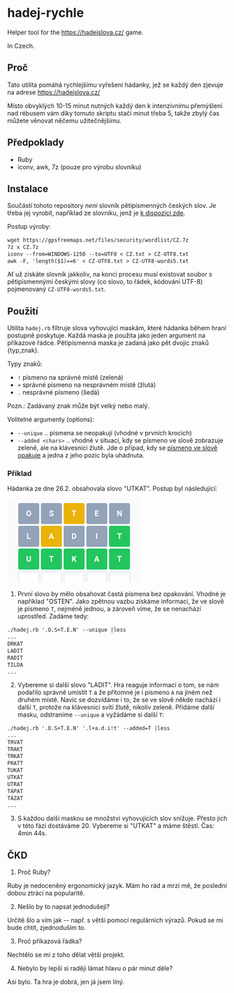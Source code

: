 # hadej-rychle
Helper tool for the https://hadejslova.cz/  game. 

In Czech.

## Proč

Tato utilita pomáhá rychlejšímu vyřešení hádanky, jež se každý den zjevuje na adrese 
https://hadejslova.cz/

Místo obvyklých 10-15 minut nutných každý den k intenzivnímu přemýšlení nad rébusem vám díky
tomuto skriptu stačí minut třeba 5, takže zbylý čas můžete věnovat něčemu užitečnějšímu.

## Předpoklady 

* Ruby
* iconv, awk, 7z (pouze pro výrobu slovníku)

## Instalace

Součástí tohoto repository _není_ slovník pětipísmenných českých slov. Je třeba jej vyrobit, 
například ze slovníku, jenž je [k dispozici zde](https://gpsfreemaps.net/navody/security/komplexni-cesky-a-slovensky-wordlist-ke-stazeni).

Postup výroby:

```
wget https://gpsfreemaps.net/files/security/wordlist/CZ.7z
7z x CZ.7z
iconv --from=WINDOWS-1250 --to=UTF8 < CZ.txt > CZ-UTF8.txt
awk -F, 'length($1)==6' < CZ-UTF8.txt > CZ-UTF8-words5.txt
```

Ať už získáte slovník jakkoliv, na konci procesu musí existovat soubor s pětipísmennými 
českými slovy (co slovo, to řádek, kódování UTF-8) pojmenovaný `CZ-UTF8-words5.txt`.

## Použití

Utilita `hadej.rb` filtruje slova vyhovující maskám, které hádanka během hraní postupně poskytuje.
Každá maska je použita jako jeden argument na příkazové řádce. Pětipísmenná maska je zadaná jako
pět dvojic znaků {typ,znak}.

Typy znaků:

* `!` písmeno na správné místě (zelená)
* `+` správné písmeno na nesprávném místě (žlutá)
* `.` nesprávné písmeno (šedá)

Pozn.: Zadávaný znak může být velký nebo malý.

Volitelné argumenty (options):

* `--unique`  .. písmena se neopakují (vhodné v prvních krocích)
* `--added <chars>`  .. vhodné v situaci, kdy se písmeno ve slově zobrazuje zeleně, ale na 
    klávesnici žlutě. Jde o případ, kdy se [písmeno ve slově opakuje](https://hadejslova.cz/faq) 
    a jedna z jeho pozic byla uhádnuta.

### Příklad

Hádanka ze dne 26.2. obsahovala slovo "UTKAT". Postup byl následující:

![alt příklad](example.png)

1. První slovo by mělo obsahovat častá písmena bez opakování. Vhodné je například "OSTEN".
    Jako zpětnou vazbu získáme informaci, že ve slově je písmeno `T`, nejméně jednou, a zároveň
    víme, že se nenachází uprostřed. Zadáme tedy:
    
```
./hadej.rb '.O.S+T.E.N' --unique |less
...
DRKAT
LADIT
RADIT
TILDA
...
```

2. Vybereme si další slovo "LADIT". Hra reaguje informací o tom, se nám podařilo správně 
    umístit `T` a že přítomné je i písmeno `A` na jiném než druhém místě. Navíc se dozvídáme
    i to, že se ve slově někde nachází i další `T`, protože na klávesnici svítí žlutě, 
    nikoliv zeleně. Přidáme další masku, odstraníme `--unique` a vyžádáme si další `T`:
    
```
./hadej.rb '.O.S+T.E.N' '.l+a.d.i!t' --added=T |less
...
TRVAT
TRAKT
TRKAT
PRATT
TUKAT
UTKAT
UTRAT
TÁPAT
TÁZAT
...
```

3. S každou další maskou se množství vyhovujících slov snižuje. Přesto jich v této fázi 
dostáváme 20. Vybereme si "UTKAT" a máme štěstí. Čas: 4min 44s.

## ČKD

1. Proč Ruby?

Ruby je nedoceněný ergonomický jazyk. Mám ho rád a mrzí mě, že poslední dobou ztrácí na popularitě.

2. Nešlo by to napsat jednodušeji?

Určitě šlo a vím jak -- např. s větší pomocí regulárních výrazů. Pokud se mi bude chtít, zjednoduším to.

3. Proč příkazová řádka?

Nechtělo se mi z toho dělat větší projekt.

4. Nebylo by lepší si raději lámat hlavu o pár minut déle?

Asi bylo. Ta hra je dobrá, jen já jsem líný.



